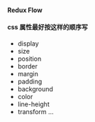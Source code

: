 #### Redux Flow


#### css 属性最好按这样的顺序写
- display
- size
- position
- border 
- margin
- padding 
- background
- color
- line-height 
- transform
...
